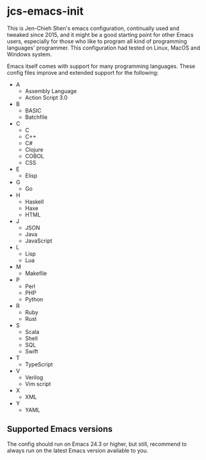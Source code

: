 # jcs-emacs-init #

This is Jen-Chieh Shen's emacs configuration, continually used and 
tweaked since 2015, and it might be a good starting point for other 
Emacs users, especially for those who like to program all kind of 
programming languages' programmer. This configuration had tested 
on Linux, MacOS and Windows system. 
<br/>

Emacs itself comes with support for many programming languages. These
config files improve and extended support for the following:
* A
  - Assembly Language
  - Action Script 3.0
* B
  - BASIC
  - Batchfile
* C
  - C
  - C++
  - C#
  - Clojure
  - COBOL
  - CSS
* E
  - Elisp
* G
  - Go
* H
  - Haskell
  - Haxe
  - HTML
* J
  - JSON
  - Java
  - JavaScript
* L
  - Lisp
  - Lua
* M
  - Makefile
* P
  - Perl
  - PHP
  - Python
* R
  - Ruby
  - Rust
* S
  - Scala
  - Shell
  - SQL
  - Swift
* T
  - TypeScript
* V
  - Verilog
  - Vim script
* X
  - XML
* Y
  - YAML

## Supported Emacs versions ##
The config should run on Emacs 24.3 or higher, but still, recommend 
to always run on the latest Emacs version available to you.
<br/>
